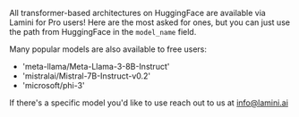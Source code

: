 All transformer-based architectures on HuggingFace are available via Lamini for Pro users! Here are the most asked for ones, but you can just use the path from HuggingFace in the `model_name` field.

Many popular models are also available to free users:

- 'meta-llama/Meta-Llama-3-8B-Instruct'
- 'mistralai/Mistral-7B-Instruct-v0.2'
- 'microsoft/phi-3'

If there's a specific model you'd like to use reach out to us at info@lamini.ai
